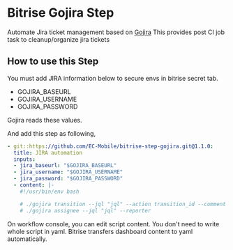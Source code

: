 # Bitrise Gojira Step

Automate Jira ticket management based on [Gojira](https://github.com/junkpiano/gojira/)
This provides post CI job task to cleanup/organize jira tickets

## How to use this Step

You must add JIRA information below to secure envs in bitrise secret tab.

- GOJIRA_BASEURL
- GOJIRA_USERNAME
- GOJIRA_PASSWORD

Gojira reads these values.

And add this step as following,

```yaml
- git::https://github.com/EC-Mobile/bitrise-step-gojira.git@1.1.0:
  title: JIRA automation
  inputs:
  - jira_baseurl: "$GOJIRA_BASEURL"
  - jira_username: "$GOJIRA_USERNAME"
  - jira_password: "$GOJIRA_PASSWORD"
  - content: |-
    #!/usr/bin/env bash

    # ./gojira transition --jql "jql" --action transition_id --comment "updated by bot"
    # ./gojira assignee --jql "jql" --reporter
```

On workflow console, you can edit script content. You don't need to write whole script in yaml.
Bitrise transfers dashboard content to yaml automatically.
